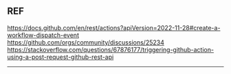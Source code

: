 ## REF
  https://docs.github.com/en/rest/actions?apiVersion=2022-11-28#create-a-workflow-dispatch-event
  https://github.com/orgs/community/discussions/25234
  https://stackoverflow.com/questions/67876177/triggering-github-action-using-a-post-request-github-rest-api

---

